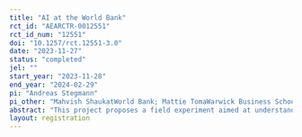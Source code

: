 ```yaml
---
title: "AI at the World Bank"
rct_id: "AEARCTR-0012551"
rct_id_num: "12551"
doi: "10.1257/rct.12551-3.0"
date: "2023-11-27"
status: "completed"
jel: ""
start_year: "2023-11-28"
end_year: "2024-02-29"
pi: "Andreas Stegmann"
pi_other: "Mahvish ShaukatWorld Bank; Mattie TomaWarwick Business School"
abstract: "This project proposes a field experiment aimed at understanding how policy-makers engage with evidence on the productivity impacts of AI. We also posted a private pre-analysis plan which will be made public after the study has concluded."
layout: registration
---
```


